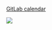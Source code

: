 <a href="https://gitlab.com/dan-ibm">GitLab calendar</a>

<img src="http://git-calendar.fromsi.net/gitlab/dan-ibm">
